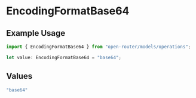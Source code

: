 # EncodingFormatBase64

## Example Usage

```typescript
import { EncodingFormatBase64 } from "open-router/models/operations";

let value: EncodingFormatBase64 = "base64";
```

## Values

```typescript
"base64"
```